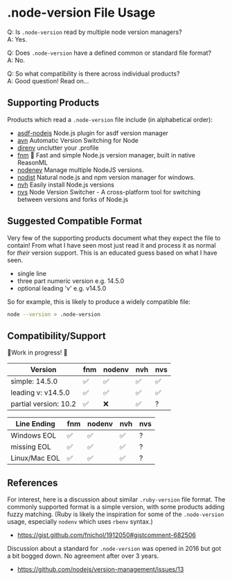 # .node-version File Usage

Q: Is `.node-version` read by multiple node version managers?  
A: Yes.

Q: Does `.node-version` have a defined common or standard file format?  
A: No.

Q: So what compatibility is there across individual products?  
A: Good question! Read on...

## Supporting Products

Products which read a `.node-version` file include (in alphabetical order):

- [asdf-nodejs](https://github.com/asdf-vm/asdf-nodejs) Node.js plugin for asdf version manager
- [avn](https://github.com/wbyoung/avn) Automatic Version Switching for Node
- [direnv](https://github.com/direnv/direnv) unclutter your .profile
- [fnm](https://github.com/Schniz/fnm) 🚀 Fast and simple Node.js version manager, built in native ReasonML
- [nodenev](https://github.com/nodenv/nodenv) Manage multiple NodeJS versions.
- [nodist](https://github.com/nullivex/nodist) Natural node.js and npm version manager for windows.
- [nvh](https://github.com/shadowspawn/nvh) Easily install Node.js versions
- [nvs](https://github.com/jasongin/nvs) Node Version Switcher - A cross-platform tool for switching between versions and forks of Node.js

## Suggested Compatible Format

Very few of the supporting products document what they expect the file to contain! From what I have seen most just read it and process it as normal for _their_ version support. This is an educated guess based on what I have seen.

- single line
- three part numeric version e.g. 14.5.0
- optional leading 'v' e.g. v14.5.0

So for example, this is likely to produce a widely compatible file:

```bash
node --version > .node-version
```

## Compatibility/Support

🚧Work in progress! 🚧

| Version  | fnm | nodenv | nvh | nvs |
| -------- | --- | ------ | --- | --- |
| simple: 14.5.0  | :white_check_mark:  | :white_check_mark:  | :white_check_mark:  | :white_check_mark:  |
| leading v: v14.5.0  | :white_check_mark:  | :white_check_mark:  | :white_check_mark:  | :white_check_mark:  |
| partial version: 10.2 | :white_check_mark:  | :x: | :white_check_mark:  |  ? |

| Line Ending  | fnm | nodenv | nvh | nvs |
| -------- | --- | ------ | --- | --- |
| Windows EOL  | :white_check_mark:  | :white_check_mark:  | :white_check_mark:  | ? |
| missing EOL | :white_check_mark:  | :white_check_mark:  | :white_check_mark:  | ? |
| Linux/Mac EOL | :white_check_mark:  | :white_check_mark:  | :white_check_mark:  | ? |

## References

For interest, here is a discussion about similar `.ruby-version` file format. The commonly supported format is a simple version, with some products adding fuzzy matching. (Ruby is likely the inspiration for some of the `.node-version` usage, especially `nodenv` which uses `rbenv` syntax.)

- <https://gist.github.com/fnichol/1912050#gistcomment-682506>

Discussion about a standard for `.node-version` was opened in 2016 but got a bit bogged down. No agreement after over 3 years.

- <https://github.com/nodejs/version-management/issues/13>
